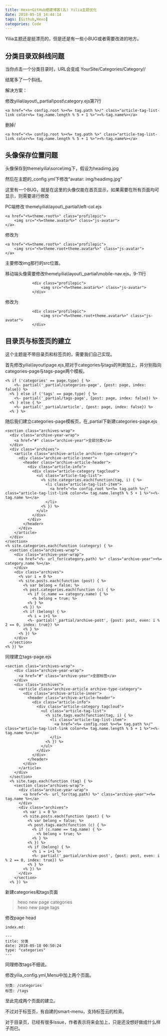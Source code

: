 ```yaml
---
title: Hexo+GitHub搭建博客(五) Yilia主题优化
date: 2018-05-18 14:44:14
tags: [Github,Hexo]
categories: Code
---
```


Yilia主题还是挺漂亮的，但是还是有一些小BUG或者需要改进的地方。

## 分类目录双斜线问题

当你点击一个分类目录时，URL会变成 YourSite/Categories/Category//

结尾多了一个斜线。

解决方案：

修改yilia\layout\\_partial\post\category.ejs第7行
```
<a href="<%= config.root %><%= tag.path %>/" class="article-tag-list-link color<%= tag.name.length % 5 + 1 %>"><%-tag.name%></a>  
```
删掉/
```
<a href="<%= config.root %><%= tag.path %>" class="article-tag-list-link color<%= tag.name.length % 5 + 1 %>"><%-tag.name%></a>
```

## 头像保存位置问题

头像保存到theme\yilia\sorce\img下，假设为headimg.jpg

然后在主题的_config.yml下修改“avatar: img/headimg.jpg”

这里有一个BUG，就是在这里的头像仅能在首页显示，如果需要在所有页面均可显示，则需要进行修改

PC端修改 theme\yilia\layout\\_partial\left-col.ejs
```
<a href="<%=theme.root%>" class="profilepic">
	<img src="<%=theme.avatar%>" class="js-avatar">
</a>
```
修改为

```
<a href="<%=theme.root%>" class="profilepic">
	<img src="<%=theme.root+theme.avatar%>" class="js-avatar">
</a>
```
主要修改img那行的src位置。

移动端头像需要修改theme\yilia\layout\\_partial\mobile-nav.ejs，9-11行
```
			<div class="profilepic">
				<img src="<%=theme.avatar%>" class="js-avatar">
			</div>
```
修改为

```
			<div class="profilepic">
				<img src="<%=theme.root+theme.avatar%>" class="js-avatar">
			</div>
```


## 目录页与标签页的建立

这个主题是不带目录页和标签页的，需要我们自己实现。

首先修改yilia\layout\page.ejs,把对于categories与tags的判断加上，并分别指向categories-page与tags-page两个模板。

```
<% if ('categories' == page.type) { %>
    <%- partial('_partial/categories-page', {post: page, index: false}) %>
  <% } else if ('tags' == page.type) { %>
    <%- partial('_partial/tags-page', {post: page, index: false}) %>
  <% } else { %>
    <%- partial('_partial/article', {post: page, index: false}) %>
  <% } %>
```

随后我们建立categories-page模板页，在_partial下新建categories-page.ejs

```
<section class="archives-wrap">
  <div class="archive-year-wrap">
    <a href="#" class="archive-year">全部分类</a>
  </div>
  <div class="archives">
    <article class="archive-article archive-type-category">
      <div class="archive-article-inner">
        <header class="archive-article-header">
          <div class="article-info">
            <div class="article-category tagcloud">
              <ul class="article-tag-list">
                <% site.categories.each(function(tag, i) { %> 
                  <li class="article-tag-list-item">
                    <a href="<%= config.root %><%= tag.path %>/" class="article-tag-list-link color<%= tag.name.length % 5 + 1 %>"><%- tag.name %></a>
                  </li>
                <% }) %>
              </ul>
            </div>
          </div>
        </header>
      </div>
    </article>
  </div>
</section>
<% site.categories.each(function (category) { %>
  <section class="archives-wrap">
    <div class="archive-year-wrap">
      <a href="<%- url_for(category.path) %>" class="archive-year"><%= category.name %></a>
    </div>
    <div class="archives">
      <% var i = 0 %>
      <% site.posts.each(function (post) { %>
        <% var belong = false; %>
        <% post.categories.each(function (c) { %>
          <% if (c.name == category.name) { %>
            <% belong = true; %>
          <% } %>
        <% }) %>
        <% if (belong) { %>
          <% i = i+1 %>
          <%- partial('_partial/archive-post', {post: post, even: i % 2 == 0, index: true}) %>
        <% } %>
      <% }) %>
    </div>
  </section>
<% }) %>
```

同理建立tags-page.ejs
```
<section class="archives-wrap">
	<div class="archive-year-wrap">
	  <a href="#" class="archive-year">全部标签</a>
	</div>
	<div class="archives">
	  <article class="archive-article archive-type-category">
		<div class="archive-article-inner">
		  <header class="archive-article-header">
			<div class="article-info">
			  <div class="article-category tagcloud">
				<ul class="article-tag-list">
				  <% site.tags.each(function(tag, i) { %> 
					<li class="article-tag-list-item">
					  <a href="<%= config.root %><%= tag.path %>/" class="article-tag-list-link color<%= tag.name.length % 5 + 1 %>"><%- tag.name %></a>
					</li>
				  <% }) %>
				</ul>
			  </div>
			</div>
		  </header>
		</div>
	  </article>
	</div>
  </section>
  <% site.tags.each(function (tag) { %>
	<section class="archives-wrap">
	  <div class="archive-year-wrap">
		<a href="<%- url_for(tag.path) %>" class="archive-year"><%= tag.name %></a>
	  </div>
	  <div class="archives">
		<% var i = 0 %>
		<% site.posts.each(function (post) { %>
		  <% var belong = false; %>
		  <% post.tags.each(function (c) { %>
			<% if (c.name == tag.name) { %>
			  <% belong = true; %>
			<% } %>
		  <% }) %>
		  <% if (belong) { %>
			<% i = i+1 %>
			<%- partial('_partial/archive-post', {post: post, even: i % 2 == 0, index: true}) %>
		  <% } %>
		<% }) %>
	  </div>
	</section>
  <% }) %>
```
新建categories和tags页面

>hexo new page categories  
>hexo new page tags

修改page head

```
index.md:

---
title: 分类
date: 2018-05-18 00:50:24
type: "categories"
---
```
同理修改tags不细说。

修改yilia\_config.yml,Menu中加上两个页面。
```
分类: /categories
标签: /tags
```

至此完成两个页面的建立。

不过对于标签页，有自建的smart-menu，支持标签云的检索。

对于目录页，已经有很多Issue，作者表示将来会加上，只是还没想好做成什么样子而已。